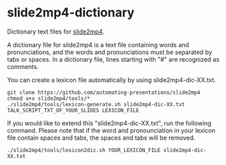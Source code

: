 # slide2mp4-dictionary
Dictionary text files for [slide2mp4](https://github.com/automating-presentations/slide2mp4).  

A dictionary file for slide2mp4 is a text file containing words and pronunciations, and the words and pronunciations must be separated by tabs or spaces. In a dictionary file, lines starting with "#" are recognized as comments.  

You can create a lexicon file automatically by using slide2mp4-dic-XX.txt.

```
git clone https://github.com/automating-presentations/slide2mp4
chmod u+x slide2mp4/tools/*
./slide2mp4/tools/lexicon-generate.sh slide2mp4-dic-XX.txt TALK_SCRIPT_TXT_OF_YOUR_SLIDES LEXICON_FILE
```

If you would like to extend this "slide2mp4-dic-XX.txt", run the following command. Please note that if the word and pronounciation in your lexicon file contain spaces and tabs, the spaces and tabs will be removed.

```
./slide2mp4/tools/lexicon2dic.sh YOUR_LEXICON_FILE slide2mp4-dic-XX.txt
```
